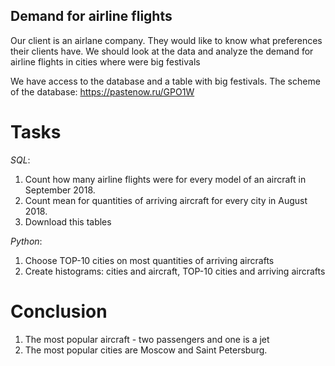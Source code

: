 ## Demand for airline flights

Our client is an airlane company. They would like to know what preferences their clients have. We should look at the data and analyze the demand for airline flights in cities where were big festivals

We have access to the database and a table with big festivals. The scheme of the database: https://pastenow.ru/GPO1W

# Tasks
*SQL*: 
1. Count how many airline flights were for every model of an aircraft in September 2018. 
2. Count mean for quantities of arriving aircraft for every city in August 2018.
3. Download this tables

*Python*:
1. Choose TOP-10 cities on most quantities of arriving aircrafts
2. Create histograms: cities and aircraft, TOP-10 cities and arriving aircrafts

# Conclusion
1. The most popular aircraft - two passengers and one is a jet
2. The most popular cities are Moscow and Saint Petersburg. 
